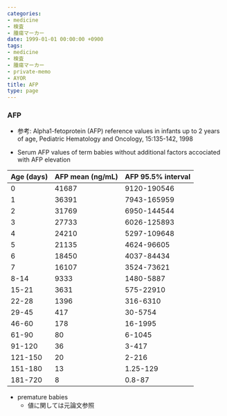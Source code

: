 ```yaml
---
categories:
- medicine
- 検査
- 腫瘍マーカー
date: 1999-01-01 00:00:00 +0900
tags:
- medicine
- 検査
- 腫瘍マーカー
- private-memo
- AYOR
title: AFP
type: page
---
```


### AFP

- 参考: Alpha1-fetoprotein (AFP) reference values in infants up to 2
    years of age, Pediatric Hematology and Oncology, 15:135-142, 1998

- Serum AFP values of term babies without additional factors
    accociated with AFP elevation

|Age (days)|AFP mean (ng/mL)|AFP 95.5% interval|
|:----|:----|:----|
|0|41687|9120-190546|
|1|36391|7943-165959|
|2|31769|6950-144544|
|3|27733|6026-125893|
|4|24210|5297-109648|
|5|21135|4624-96605|
|6|18450|4037-84434|
|7|16107|3524-73621|
|8-14|9333|1480-5887|
|15-21|3631|575-22910|
|22-28|1396|316-6310|
|29-45|417|30-5754|
|46-60|178|16-1995|
|61-90|80|6-1045|
|91-120|36|3-417|
|121-150|20|2-216|
|151-180|13|1.25-129|
|181-720|8|0.8-87|

- premature babies
  - 値に関しては元論文参照
